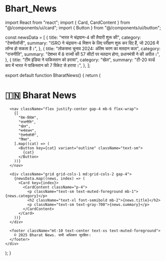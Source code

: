 # Bhart_News
import React from "react";
import { Card, CardContent } from "@/components/ui/card";
import { Button } from "@/components/ui/button";

const newsData = [
  {
    title: "भारत ने चंद्रयान-4 की तैयारी शुरू की",
    category: "टेक्नोलॉजी",
    summary: "ISRO ने चंद्रयान-4 मिशन के लिए परीक्षण शुरू कर दिए हैं, जो 2026 में लॉन्च हो सकता है।",
  },
  {
    title: "लोकसभा चुनाव 2024: अंतिम चरण का मतदान कल",
    category: "राजनीति",
    summary: "देशभर में 8 राज्यों की 57 सीटों पर मतदान होगा, प्रधानमंत्री ने की अपील।",
  },
  {
    title: "टीम इंडिया ने पाकिस्तान को हराया",
    category: "खेल",
    summary: "टी-20 वर्ल्ड कप में भारत ने पाकिस्तान को 7 विकेट से हराया।",
  },
];

export default function BharatNews() {
  return (
    <div className="p-4 max-w-4xl mx-auto">
      <h1 className="text-4xl font-bold text-center mb-6">🇮🇳 Bharat News</h1>

      <nav className="flex justify-center gap-4 mb-6 flex-wrap">
        {[
          "देश-विदेश",
          "राजनीति",
          "खेल",
          "मनोरंजन",
          "टेक्नोलॉजी",
          "शिक्षा",
        ].map((cat) => (
          <Button key={cat} variant="outline" className="text-sm">
            {cat}
          </Button>
        ))}
      </nav>

      <div className="grid grid-cols-1 md:grid-cols-2 gap-4">
        {newsData.map((news, index) => (
          <Card key={index}>
            <CardContent className="p-4">
              <p className="text-sm text-muted-foreground mb-1">{news.category}</p>
              <h2 className="text-xl font-semibold mb-2">{news.title}</h2>
              <p className="text-sm text-gray-700">{news.summary}</p>
            </CardContent>
          </Card>
        ))}
      </div>

      <footer className="mt-10 text-center text-xs text-muted-foreground">
        © 2025 Bharat News. सभी अधिकार सुरक्षित।
      </footer>
    </div>
  );
}
